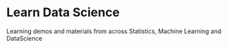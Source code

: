 # Learn Data Science

Learning demos and materials from across Statistics, Machine Learning and DataScience
